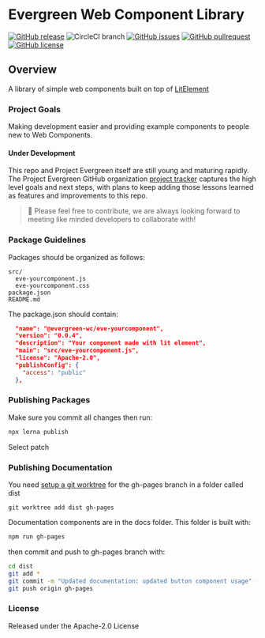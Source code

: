 # Evergreen Web Component Library
[![GitHub release](https://img.shields.io/github/tag/hutchgrant/evergreen-web-components.svg)](https://github.com/hutchgrant/evergreen-web-components/tags)
![CircleCI branch](https://img.shields.io/circleci/project/github/hutchgrant/evergreen-web-components/master.svg?style=plastic)
[![GitHub issues](https://img.shields.io/github/issues-raw/hutchgrant/evergreen-web-components.svg)](https://github.com/hutchgrant/evergreen-web-components/issues)
[![GitHub pullrequest](https://img.shields.io/github/issues-pr-raw/hutchgrant/evergreen-web-components.svg)](https://github.com/hutchgrant/evergreen-web-components/issues)
[![GitHub license](https://img.shields.io/badge/license-apache-blue.svg)](https://raw.githubusercontent.com/hutchgrant/evergreen-web-components/master/LICENSE.md)

## Overview
A library of simple web components built on top of [LitElement](https://github.com/Polymer/lit-element)

### Project Goals
Making development easier and providing example components to people new to Web Components.

#### Under Development
This repo and Project Evergreen itself are still young and maturing rapidly.  The Project Evergreen GitHub organization [project tracker](https://github.com/ProjectEvergreen/project-evergreen/projects) captures the high level goals and next steps, with plans to keep adding those lessons learned as features and improvements to this repo.

> 🙏 Please feel free to contribute, we are always looking forward to meeting like minded developers to collaborate with!

### Package Guidelines

Packages should be organized as follows:

```
src/
  eve-yourcomponent.js
  eve-yourcomponent.css
package.json
README.md
```

The package.json should contain:

```json
  "name": "@evergreen-wc/eve-yourcomponent",
  "version": "0.0.4",
  "description": "Your component made with lit element",
  "main": "src/eve-yourcomponent.js",
  "license": "Apache-2.0",
  "publishConfig": {
    "access": "public"
  },
```

### Publishing Packages

Make sure you commit all changes then run:

```bash
npx lerna publish
```

Select patch

### Publishing Documentation

You need [setup a git worktree](https://gist.github.com/cobyism/4730490#gistcomment-2337463) for the gh-pages branch in a folder called dist

```
git worktree add dist gh-pages
```

Documentation components are in the docs folder. This folder is built with:

```bash
npm run gh-pages
```

then commit and push to gh-pages branch with:

```bash
cd dist
git add *
git commit -m "Updated documentation: updated button component usage" -S
git push origin gh-pages
```

### License

Released under the Apache-2.0 License
